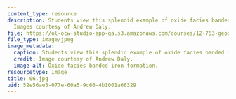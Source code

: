 ```yaml
---
content_type: resource
description: Students view this splendid example of oxide facies banded iron formation.
  Images courtesy of Andrew Daly.
file: https://ol-ocw-studio-app-qa.s3.amazonaws.com/courses/12-753-geodynamics-seminar-spring-2005/52e56ae5077e60a59c664b1001a66329_06.jpg
file_type: image/jpeg
image_metadata:
  caption: Students view this splendid example of oxide facies banded iron formation.
  credit: Image courtesy of Andrew Daly.
  image-alt: Oxide facies banded iron formation.
resourcetype: Image
title: 06.jpg
uid: 52e56ae5-077e-60a5-9c66-4b1001a66329
---
```

